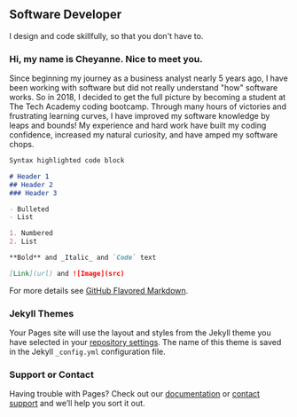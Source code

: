 ## Software Developer 

I design and code skillfully, so that you don't have to.

### Hi, my name is Cheyanne.  Nice to meet you.

Since beginning my journey as a business analyst nearly 5 years ago, I have been working with software but did not really understand "how" software works.  So in 2018, I decided to get the full picture by becoming a student at The Tech Academy coding bootcamp.  Through many hours of victories and frustrating learning curves, I have improved my software knowledge by leaps and bounds!  My experience and hard work have built my coding confidence, increased my natural curiosity, and have amped my software chops.

```markdown
Syntax highlighted code block

# Header 1
## Header 2
### Header 3

- Bulleted
- List

1. Numbered
2. List

**Bold** and _Italic_ and `Code` text

[Link](url) and ![Image](src)
```

For more details see [GitHub Flavored Markdown](https://guides.github.com/features/mastering-markdown/).

### Jekyll Themes

Your Pages site will use the layout and styles from the Jekyll theme you have selected in your [repository settings](https://github.com/crolfsson/crolfsson.github.io-Cheyanne-Rolfsson/settings). The name of this theme is saved in the Jekyll `_config.yml` configuration file.

### Support or Contact

Having trouble with Pages? Check out our [documentation](https://help.github.com/categories/github-pages-basics/) or [contact support](https://github.com/contact) and we’ll help you sort it out.
